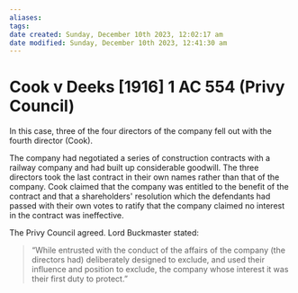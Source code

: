 ```yaml
---
aliases: 
tags: 
date created: Sunday, December 10th 2023, 12:02:17 am
date modified: Sunday, December 10th 2023, 12:41:30 am
---
```


# Cook v Deeks [1916] 1 AC 554 (Privy Council)

In this case, three of the four directors of the company fell out with the fourth director (Cook).

The company had negotiated a series of construction contracts with a railway company and had built up considerable goodwill. The three directors took the last contract in their own names rather than that of the company. Cook claimed that the company was entitled to the benefit of the contract and that a shareholders' resolution which the defendants had passed with their own votes to ratify that the company claimed no interest in the contract was ineffective.

The Privy Council agreed. Lord Buckmaster stated:

>“While entrusted with the conduct of the affairs of the company (the directors had) deliberately designed to exclude, and used their influence and position to exclude, the company whose interest it was their first duty to protect.”
